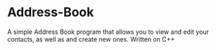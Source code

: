 # Address-Book
A simple Address Book program that allows you to view and edit your contacts, as well as and create new ones. Written on C++
